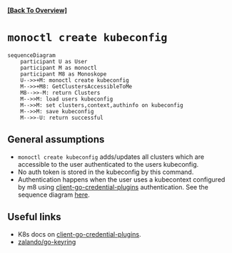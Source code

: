 **[[Back To Overview]](.)**

# `monoctl create kubeconfig`

```mermaid
sequenceDiagram
    participant U as User
    participant M as monoctl
    participant M8 as Monoskope
    U-->>+M: monoctl create kubeconfig
    M-->>+M8: GetClustersAccessibleToMe
    M8-->>-M: return Clusters
    M-->>M: load users kubeconfig
    M-->>M: set clusters,context,authinfo on kubeconfig
    M-->>M: save kubeconfig
    M-->>-U: return successful
```

## General assumptions

* `monoctl create kubeconfig` adds/updates all clusters which are accessible to the user authenticated to the users kubeconfig.
* No auth token is stored in the kubeconfig by this command.
* Authentication happens when the user uses a kubecontext configured by m8 using [client-go-credential-plugins](https://kubernetes.io/docs/reference/access-authn-authz/authentication/#client-go-credential-plugins) authentication.
See the sequence diagram [here](cluster-auth-flow.md).

## Useful links

* K8s docs on [client-go-credential-plugins](https://kubernetes.io/docs/reference/access-authn-authz/authentication/#client-go-credential-plugins).
* [zalando/go-keyring](https://github.com/zalando/go-keyring)
